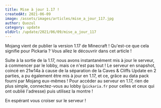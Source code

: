 ```yaml
---
title: Mise à jour 1.17 !
createdAt: 2021-06-09
image: /assets/images/articles/mise_a_jour_117.jpg
author: Quozul
category: update
oldUrl: /update/2021/06/09/mise_a_jour_117
---
```


Mojang vient de publier la version 1.17 de Minecraft ! Qu'est-ce que cela signifie pour Pickaria ? Vous allez le découvrir dans cet article !

Suite à la sortie de la 1.17, nous avons instantanément mis à jour le serveur, à commencer par le lobby, mais ce n'est pas tout !
Le serveur en snapshot, coincé en 21w14a à cause de la séparation de la Caves & Cliffs Update en 2 parties, a pu également être mis à jour en 1.17, et ce, grâce au data pack fourni par Mojang eux-mêmes !
Pour accéder au serveur en 1.17, rien de plus simple, connectez-vous au lobby (`pickaria.fr` pour celles et ceux qui ont oublié l'adresse) puis utilisez la montre !

En espérant vous croiser sur le serveur !
